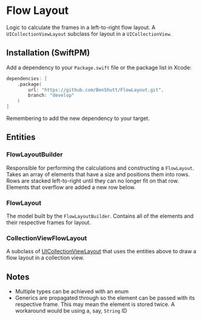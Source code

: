 # Flow Layout

Logic to calculate the frames in a left-to-right flow layout.
A `UICollectionViewLayout` subclass for layout in a `UICollectionView`.

## Installation (SwiftPM)

Add a dependency to your `Package.swift` file or the package list in Xcode:

```swift
dependencies: [
    .package(
        url: "https://github.com/BenShutt/FlowLayout.git",
        branch: "develop"
    )
]
```

Remembering to add the new dependency to your target.

## Entities

### FlowLayoutBuilder

Responsible for performing the calculations and constructing a `FlowLayout`.
Takes an array of elements that have a size and positions them into rows.
Rows are stacked left-to-right until they can no longer fit on that row.
Elements that overflow are added a new row below.

### FlowLayout

The model built by the `FlowLayoutBuilder`.
Contains all of the elements and their respective frames for layout.

### CollectionViewFlowLayout

A subclass of [UICollectionViewLayout](https://developer.apple.com/documentation/uikit/uicollectionviewlayout) that uses the entities above to draw a flow layout in a collection view.

## Notes

- Multiple types can be achieved with an enum
- Generics are propagated through so the element can be passed with its respective frame. This may mean the element is stored twice. A workaround would be using a, say, `String` ID 
